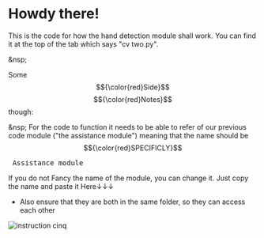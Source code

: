 # Howdy there!
This is the code for how the hand detection module shall work. You can find it at the top of the tab which says "cv two.py".

&nsp;

Some $${\color{red}Side}$$ $${\color{red}Notes}$$ though:

&nsp;
For the code to function it needs to be able to refer of our previous code module ("the assistance module") meaning that the name should be $${\color{red}SPECIFICLY}$$ 

<pre> Assistance_module </pre>


If you do not Fancy the name of the module, you can change it. Just copy the name and paste it Here↓↓↓ 
- Also ensure that they are both in the same folder, so they can access each other

![instruction cinq](https://github.com/user-attachments/assets/e11af262-effd-4237-ae71-b5353027a7a3)



